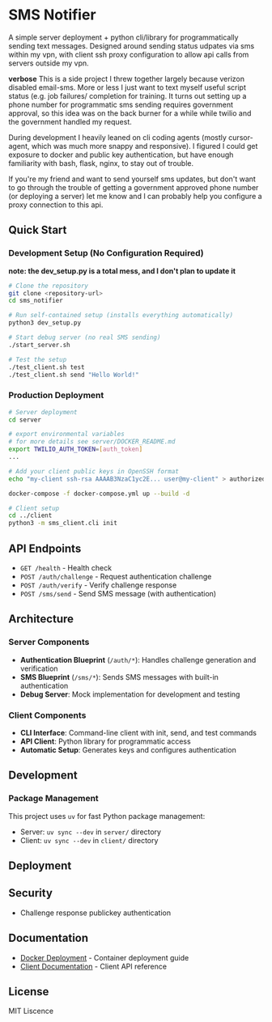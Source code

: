 # SMS Notifier

A simple server deployment + python cli/library for programmatically sending
text messages. Designed around sending status udpates via sms within my vpn, with 
client ssh proxy configuration to allow api calls from servers outside my vpn.

**verbose**
This is a side project I threw together largely because verizon disabled email-sms.
More or less I just want to text myself useful script status (e.g. job failures/
completion for training. It turns out setting up a phone number for programmatic
sms sending requires government approval, so this idea was on the back burner for 
a while while twilio and the government handled my request.

During development I heavily leaned on cli coding agents (mostly cursor-agent, 
which was much more snappy and responsive). I figured I could get exposure to
docker and public key authentication, but have enough familiarity with bash, flask,
nginx, to stay out of trouble.

If you're my friend and want to send yourself sms updates, but don't want to 
go through the trouble of getting a government approved phone number 
(or deploying a server) let me know and I can probably help you configure 
a proxy connection to this api.

## Quick Start

### Development Setup (No Configuration Required)

**note: the dev_setup.py is a total mess, and I don't plan to update it**

```bash
# Clone the repository
git clone <repository-url>
cd sms_notifier

# Run self-contained setup (installs everything automatically)
python3 dev_setup.py

# Start debug server (no real SMS sending)
./start_server.sh

# Test the setup
./test_client.sh test
./test_client.sh send "Hello World!"
```

### Production Deployment

```bash
# Server deployment
cd server

# export environmental variables
# for more details see server/DOCKER_README.md
export TWILIO_AUTH_TOKEN=[auth_token]
...

# Add your client public keys in OpenSSH format
echo "my-client ssh-rsa AAAAB3NzaC1yc2E... user@my-client" > authorized_keys

docker-compose -f docker-compose.yml up --build -d

# Client setup
cd ../client
python3 -m sms_client.cli init
```
## API Endpoints

- `GET /health` - Health check
- `POST /auth/challenge` - Request authentication challenge
- `POST /auth/verify` - Verify challenge response
- `POST /sms/send` - Send SMS message (with authentication)

## Architecture

### Server Components

- **Authentication Blueprint** (`/auth/*`): Handles challenge generation and verification
- **SMS Blueprint** (`/sms/*`): Sends SMS messages with built-in authentication
- **Debug Server**: Mock implementation for development and testing

### Client Components

- **CLI Interface**: Command-line client with init, send, and test commands
- **API Client**: Python library for programmatic access
- **Automatic Setup**: Generates keys and configures authentication

## Development

### Package Management

This project uses `uv` for fast Python package management:
- Server: `uv sync --dev` in `server/` directory
- Client: `uv sync --dev` in `client/` directory

## Deployment

## Security
- Challenge response publickey authentication

## Documentation

- [Docker Deployment](server/DOCKER_README.md) - Container deployment guide
- [Client Documentation](server/README.md) - Client API reference

## License

MIT Liscence

